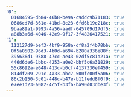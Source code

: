 ```yaml
---
'0':
  01684595-db84-46b8-be9a-c9ddc9b71183: true
  0686cd7d-361e-41bd-8c23-6fd6b19c218c: true
  9baa89a1-9993-4a56-aadf-645709d17df5: true
  a88b3a6d-4046-42e9-9f17-3f4826417521: true
'1':
  112127d9-bef3-4bf9-958a-df8a2f4b78bb: true
  0f5a0502-96d3-4b0d-a694-b280a336e88f: true
  395636d1-9588-47cc-ae43-02df5c81a21a: true
  446d6de6-1bbc-4253-a0e2-bbf5c6a31829: true
  55c8692a-e648-413c-b0cf-4137330ef459: true
  814df209-291c-4a33-abc7-500fc00f5a06: true
  86c2b150-3c01-448c-b47e-b11fedd8f0f9: true
  e7ee1d23-a082-4c5f-b3f6-ba90d03dbe3f: true
---
```


